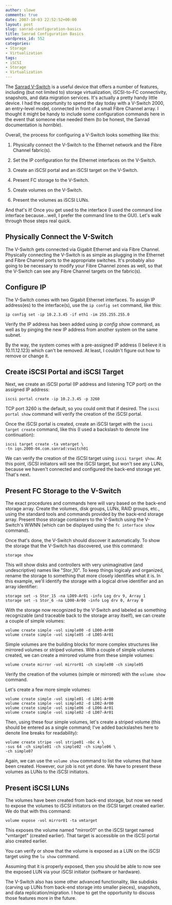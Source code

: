 ```yaml
---
author: slowe
comments: true
date: 2007-10-03 22:52:52+00:00
layout: post
slug: sanrad-configuration-basics
title: Sanrad Configuration Basics
wordpress_id: 552
categories:
- Storage
- Virtualization
tags:
- iSCSI
- Storage
- Virtualization
---
```


The [Sanrad V-Switch](http://www.sanrad.com/Products/) is a useful device that offers a number of features, including (but not limited to) storage virtualization, iSCSI-to-FC connectivity, snapshots, and data migration services. It's actually a pretty handy little device. I had the opportunity to spend the day today with a V-Switch 2000, an entry-level model, connected in front of a small Fibre Channel array. I thought it might be handy to include some configuration commands here in the event that someone else needed them (to be honest, the Sanrad documentation is _horrible_).

Overall, the process for configuring a V-Switch looks something like this:

1. Physically connect the V-Switch to the Ethernet network and the Fibre Channel fabric(s).

2. Set the IP configuration for the Ethernet interfaces on the V-Switch.

3. Create an iSCSI portal and an iSCSI target on the V-Switch.

4. Present FC storage to the V-Switch.

5. Create volumes on the V-Switch.

6. Present the volumes as iSCSI LUNs.

And that's it! Once you get used to the interface (I used the command line interface because...well, I prefer the command line to the GUI). Let's walk through those steps real quick.

## Physically Connect the V-Switch

The V-Switch gets connected via Gigabit Ethernet and via Fibre Channel. Physically connecting the V-Switch is as simple as plugging in the Ethernet and Fibre Channel ports to the appropriate switches. It's probably also going to be necessary to modify your Fibre Channel zones as well, so that the V-Switch can see any Fibre Channel targets on the fabric(s).

## Configure IP

The V-Switch comes with two Gigabit Ethernet interfaces. To assign IP address(es) to the interface(s), use the `ip config set` command, like this:

	ip config set -ip 10.2.3.45 -if eth1 -im 255.255.255.0

Verify the IP address has been added using _ip config show_ command, as well as by pinging the new IP address from another system on the same subnet.

By the way, the system comes with a pre-assigned IP address (I believe it is 10.11.12.123) which can't be removed. At least, I couldn't figure out how to remove or change it.

## Create iSCSI Portal and iSCSI Target

Next, we create an iSCSI portal (IP address and listening TCP port) on the assigned IP address:

	iscsi portal create -ip 10.2.3.45 -p 3260

TCP port 3260 is the default, so you could omit that if desired. The `iscsi portal show` command will verify the creation of the iSCSI portal.

Once the iSCSI portal is created, create an iSCSI target with the `iscsi target create` command, like this (I used a backslash to denote line continuation):

	iscsi target create -ta vmtarget \  
	-tn iqn.2000-04.com.sanrad:vswitch01

We can verify the creation of the iSCSI target using `iscsi target show`. At this point, iSCSI initiators will see the iSCSI target, but won't see any LUNs, because we haven't connected and configured the back-end storage yet. That's next.

## Present FC Storage to the V-Switch

The exact procedures and commands here will vary based on the back-end storage array. Create the volumes, disk groups, LUNs, RAID groups, etc., using the standard tools and commands provided by the back-end storage array. Present those storage containers to the V-Switch using the V-Switch's WWNN (which can be displayed using the `fc interface show` command).

Once that's done, the V-Switch should discover it automatically. To show the storage that the V-Switch has discovered, use this command:

	storage show

This will show disks and controllers with very unimaginative (and undescriptive) names like "Stor_10". To keep things logicaly and organized, rename the storage to something that more closely identifies what it is. In this example, we'll identify the storage with a logical drive identifier and an array identifier:

	storage set -s Stor_15 -na LD09-Ar01 -info Log drv 9, Array 1  
	storage set -s Stor_6 -na LD00-Ar00 -info Log drv 0, Array 0

With the storage now recognized by the V-Switch and labeled as something recognizable (and traceable back to the storage array itself), we can create a couple of simple volumes:

	volume create simple -vol simple00 -d LD00-Ar00  
	volume create simple -vol simple05 -d LD05-Ar01

Simple volumes are the building blocks for more complex structures like mirrored volumes or striped volumes. With a couple of simple volumes created, we can create a mirrored volume from these simple volumes:

	volume create mirror -vol mirror01 -ch simple00 -ch simple05

Verify the creation of the volumes (simple or mirrored) with the `volume show` command.

Let's create a few more simple volumes:

	volume create simple -vol simple01 -d LD01-Ar00  
	volume create simple -vol simple02 -d LD02-Ar00  
	volume create simple -vol simple06 -d LD06-Ar01  
	volume create simple -vol simple02 -d LD07-Ar01

Then, using these four simple volumes, let's create a striped volume (this should be entered as a single command; I've added backslashes here to denote line breaks for readability):

	volume create stripe -vol stripe01 -nbc 4 \  
	-sus 64 -ch simple01 -ch simple02 -ch simple06 \  
	-ch simple07

Again, we can use the `volume show` command to list the volumes that have been created. However, our job is not yet done. We have to present these volumes as LUNs to the iSCSI initiators.

## Present iSCSI LUNs

The volumes have been created from back-end storage, but now we need to expose the volumes to iSCSI initiators on the iSCSI target created earlier. We do that with this command:

	volume expose -vol mirror01 -ta vmtarget

This exposes the volume named "mirror01" on the iSCSI target named "vmtarget" (created earlier). That target is accessible on the iSCSI portal also created earlier.

You can verify or show that the volume is exposed as a LUN on the iSCSI target using the `lu show` command.

Assuming that it is properly exposed, then you should be able to now see the exposed LUN via your iSCSI initiator (software or hardware).

The V-Switch also has some other advanced functionality, like subdisks (carving up LUNs from back-end storage into smaller pieces), snapshots, and data replication/migration. I hope to get the opportunity to discuss those features more in the future.
